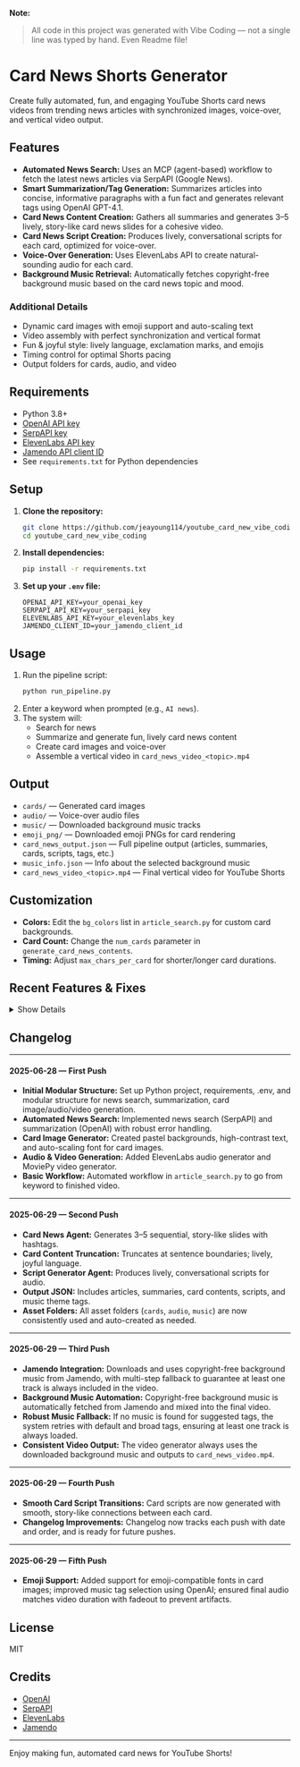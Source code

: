 **Note:**  
> All code in this project was generated with Vibe Coding — not a single line was typed by hand. Even Readme file!

# Card News Shorts Generator

Create fully automated, fun, and engaging YouTube Shorts card news videos from trending news articles with synchronized images, voice-over, and vertical video output.

## Features
- **Automated News Search:** Uses an MCP (agent-based) workflow to fetch the latest news articles via SerpAPI (Google News).
- **Smart Summarization/Tag Generation:** Summarizes articles into concise, informative paragraphs with a fun fact and generates relevant tags using OpenAI GPT-4.1.
- **Card News Content Creation:** Gathers all summaries and generates 3–5 lively, story-like card news slides for a cohesive video.
- **Card News Script Creation:** Produces lively, conversational scripts for each card, optimized for voice-over.
- **Voice-Over Generation:** Uses ElevenLabs API to create natural-sounding audio for each card.
- **Background Music Retrieval:** Automatically fetches copyright-free background music based on the card news topic and mood.

### Additional Details
- Dynamic card images with emoji support and auto-scaling text
- Video assembly with perfect synchronization and vertical format
- Fun & joyful style: lively language, exclamation marks, and emojis
- Timing control for optimal Shorts pacing
- Output folders for cards, audio, and video

## Requirements
- Python 3.8+
- [OpenAI API key](https://platform.openai.com/)
- [SerpAPI key](https://serpapi.com/)
- [ElevenLabs API key](https://elevenlabs.io/)
- [Jamendo API client ID](https://developer.jamendo.com/v3.0)
- See `requirements.txt` for Python dependencies

## Setup
1. **Clone the repository:**
   ```sh
   git clone https://github.com/jeayoung114/youtube_card_new_vibe_coding.git
   cd youtube_card_new_vibe_coding
   ```
2. **Install dependencies:**
   ```sh
   pip install -r requirements.txt
   ```
3. **Set up your `.env` file:**
   ```env
   OPENAI_API_KEY=your_openai_key
   SERPAPI_API_KEY=your_serpapi_key
   ELEVENLABS_API_KEY=your_elevenlabs_key
   JAMENDO_CLIENT_ID=your_jamendo_client_id
   ```

## Usage
1. Run the pipeline script:
   ```sh
   python run_pipeline.py
   ```
2. Enter a keyword when prompted (e.g., `AI news`).
3. The system will:
   - Search for news
   - Summarize and generate fun, lively card news content
   - Create card images and voice-over
   - Assemble a vertical video in `card_news_video_<topic>.mp4`

## Output
- `cards/` — Generated card images
- `audio/` — Voice-over audio files
- `music/` — Downloaded background music tracks
- `emoji_png/` — Downloaded emoji PNGs for card rendering
- `card_news_output.json` — Full pipeline output (articles, summaries, cards, scripts, tags, etc.)
- `music_info.json` — Info about the selected background music
- `card_news_video_<topic>.mp4` — Final vertical video for YouTube Shorts

## Customization
- **Colors:** Edit the `bg_colors` list in `article_search.py` for custom card backgrounds.
- **Card Count:** Change the `num_cards` parameter in `generate_card_news_contents`.
- **Timing:** Adjust `max_chars_per_card` for shorter/longer card durations.

## Recent Features & Fixes

<details>
<summary>Show Details</summary>

- **Emoji Support in Card Images:**
  - Card image generator now uses emoji-compatible fonts if available, so emojis render correctly on cards (no more squares).
- **Background Music Fadeout:**
  - Video generator applies a smooth fadeout to the last 2 seconds of background music for a professional finish.
- **Audio Artifact Fix:**
  - Final audio (narration + background music) is always set to exactly the video duration, and fadeout is applied to the composite audio to prevent cracks or pops at the end.
- **Music Info Passing:**
  - `bg_music_retrieval.py` writes the downloaded music's name and path to `music_info.json`, which the video generator reads to use the correct background music.
- **OpenAI-based Music Tagging:**
  - Music tags for background music are now selected using OpenAI from a curated list, based on the generated card news script content.
- **Emojis in Card Content:**
  - Card news content generator instructs OpenAI to add relevant, fun, and visually appealing emojis to each card for better visual impact.

</details>

## Changelog

---
#### 2025-06-28 — First Push
- **Initial Modular Structure:** Set up Python project, requirements, .env, and modular structure for news search, summarization, card image/audio/video generation.
- **Automated News Search:** Implemented news search (SerpAPI) and summarization (OpenAI) with robust error handling.
- **Card Image Generator:** Created pastel backgrounds, high-contrast text, and auto-scaling font for card images.
- **Audio & Video Generation:** Added ElevenLabs audio generator and MoviePy video generator.
- **Basic Workflow:** Automated workflow in `article_search.py` to go from keyword to finished video.

---
#### 2025-06-29 — Second Push
- **Card News Agent:** Generates 3–5 sequential, story-like slides with hashtags.
- **Card Content Truncation:** Truncates at sentence boundaries; lively, joyful language.
- **Script Generator Agent:** Produces lively, conversational scripts for audio.
- **Output JSON:** Includes articles, summaries, card contents, scripts, and music theme tags.
- **Asset Folders:** All asset folders (`cards`, `audio`, `music`) are now consistently used and auto-created as needed.

---
#### 2025-06-29 — Third Push
- **Jamendo Integration:** Downloads and uses copyright-free background music from Jamendo, with multi-step fallback to guarantee at least one track is always included in the video.
- **Background Music Automation:** Copyright-free background music is automatically fetched from Jamendo and mixed into the final video.
- **Robust Music Fallback:** If no music is found for suggested tags, the system retries with default and broad tags, ensuring at least one track is always loaded.
- **Consistent Video Output:** The video generator always uses the downloaded background music and outputs to `card_news_video.mp4`.

---
#### 2025-06-29 — Fourth Push
- **Smooth Card Script Transitions:** Card scripts are now generated with smooth, story-like connections between each card.
- **Changelog Improvements:** Changelog now tracks each push with date and order, and is ready for future pushes.

---
#### 2025-06-29 — Fifth Push
- **Emoji Support:** Added support for emoji-compatible fonts in card images; improved music tag selection using OpenAI; ensured final audio matches video duration with fadeout to prevent artifacts.

## License
MIT

## Credits
- [OpenAI](https://openai.com/)
- [SerpAPI](https://serpapi.com/)
- [ElevenLabs](https://elevenlabs.io/)
- [Jamendo](https://www.jamendo.com/start)

---

Enjoy making fun, automated card news for YouTube Shorts!

